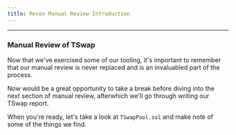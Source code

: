 ```yaml
---
title: Recon Manual Review Introduction
---
```


---

### Manual Review of TSwap

Now that we've exercised some of our tooling, it's important to remember that our manual review is never replaced and is an invaluabled part of the process.

Now would be a great opportunity to take a break before diving into the next section of manual review, afterwhich we'll go through writing our TSwap report.

When you're ready, let's take a look at `TSwapPool.sol` and make note of some of the things we find.

